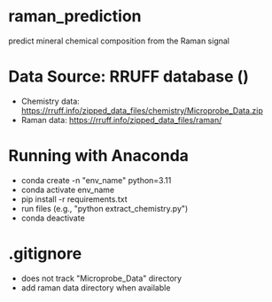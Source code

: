 # raman_prediction
predict mineral chemical composition from the Raman signal

# Data Source: RRUFF database ()
- Chemistry data: https://rruff.info/zipped_data_files/chemistry/Microprobe_Data.zip
- Raman data: https://rruff.info/zipped_data_files/raman/

# Running with Anaconda
- conda create -n "env_name" python=3.11
- conda activate env_name
- pip install -r requirements.txt
- run files (e.g., "python extract_chemistry.py")
- conda deactivate

# .gitignore
- does not track "Microprobe_Data" directory
- add raman data directory when available
